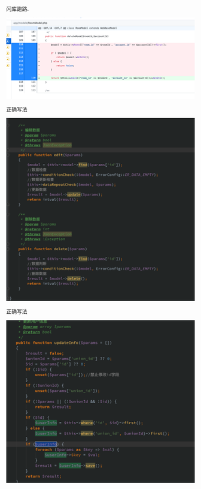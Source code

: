 闪库跑路.

![](.static_images/f68660bd.png)

正确写法

![](.static_images/e9818d79.png)

正确写法

![](.static_images/21a7e7ac.png)